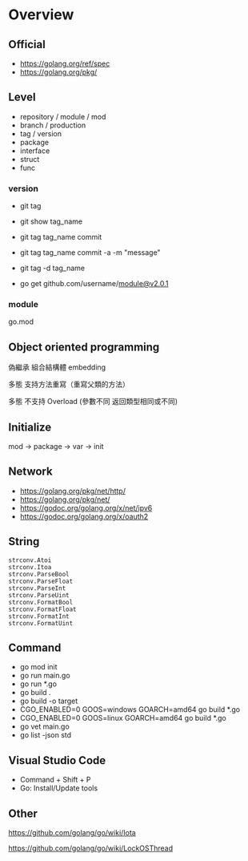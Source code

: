 # Overview

## Official

- https://golang.org/ref/spec
- https://golang.org/pkg/

## Level

- repository / module / mod
- branch / production
- tag / version
- package
- interface
- struct
- func

### version

- git tag
- git show tag_name

- git tag tag_name commit
- git tag tag_name commit -a -m "message"

- git tag -d tag_name

- go get github.com/username/module@v2.0.1

### module

go.mod

## Object oriented programming

偽繼承 組合結構體 embedding

多態 支持方法重寫（重寫父類的方法）

多態 不支持 Overload (參數不同 返回類型相同或不同)

## Initialize

mod -> package -> var -> init

## Network

- https://golang.org/pkg/net/http/
- https://golang.org/pkg/net/
- https://godoc.org/golang.org/x/net/ipv6
- https://godoc.org/golang.org/x/oauth2

## String

```
strconv.Atoi
strconv.Itoa
strconv.ParseBool
strconv.ParseFloat
strconv.ParseInt
strconv.ParseUint
strconv.FormatBool
strconv.FormatFloat
strconv.FormatInt
strconv.FormatUint
```

## Command

- go mod init
- go run main.go
- go run *.go
- go build .
- go build -o target
- CGO_ENABLED=0 GOOS=windows GOARCH=amd64 go build *.go
- CGO_ENABLED=0 GOOS=linux GOARCH=amd64 go build *.go
- go vet main.go
- go list -json std

## Visual Studio Code

- Command + Shift + P
- Go: Install/Update tools

## Other

https://github.com/golang/go/wiki/Iota

https://github.com/golang/go/wiki/LockOSThread